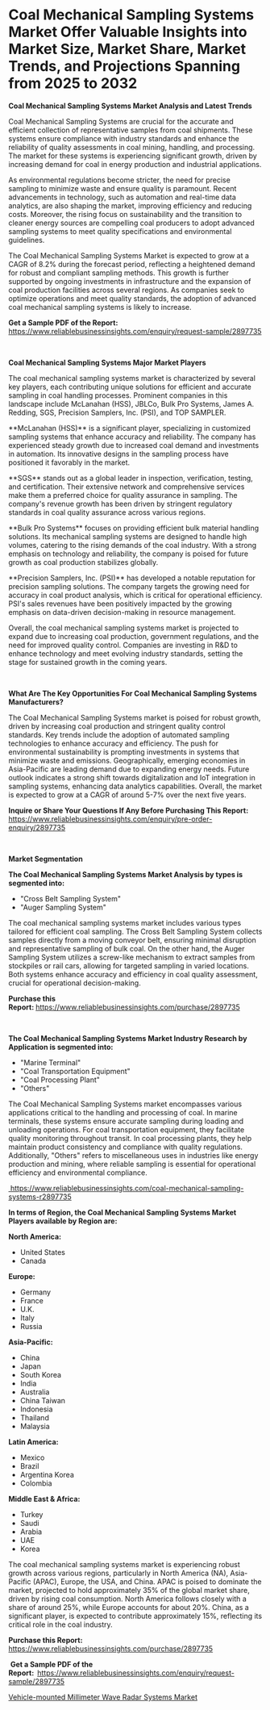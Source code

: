 <p><h1>Coal Mechanical Sampling Systems Market Offer Valuable Insights into Market Size, Market Share, Market Trends, and Projections Spanning from 2025 to 2032</h1></p><p><strong>Coal Mechanical Sampling Systems Market Analysis and Latest Trends</strong></p>
<p><p>Coal Mechanical Sampling Systems are crucial for the accurate and efficient collection of representative samples from coal shipments. These systems ensure compliance with industry standards and enhance the reliability of quality assessments in coal mining, handling, and processing. The market for these systems is experiencing significant growth, driven by increasing demand for coal in energy production and industrial applications.</p><p>As environmental regulations become stricter, the need for precise sampling to minimize waste and ensure quality is paramount. Recent advancements in technology, such as automation and real-time data analytics, are also shaping the market, improving efficiency and reducing costs. Moreover, the rising focus on sustainability and the transition to cleaner energy sources are compelling coal producers to adopt advanced sampling systems to meet quality specifications and environmental guidelines.</p><p>The Coal Mechanical Sampling Systems Market is expected to grow at a CAGR of 8.2% during the forecast period, reflecting a heightened demand for robust and compliant sampling methods. This growth is further supported by ongoing investments in infrastructure and the expansion of coal production facilities across several regions. As companies seek to optimize operations and meet quality standards, the adoption of advanced coal mechanical sampling systems is likely to increase.</p></p>
<p><strong>Get a Sample PDF of the Report:&nbsp;</strong> <a href="https://www.reliablebusinessinsights.com/enquiry/request-sample/2897735?utm_campaign=3101&utm_medium=2&utm_source=Github&utm_content=ia&utm_term=15032025&utm_id=coal-mechanical-sampling-systems">https://www.reliablebusinessinsights.com/enquiry/request-sample/2897735</a></p>
<p>&nbsp;</p>
<p><strong>Coal Mechanical Sampling Systems Major Market Players</strong></p>
<p><p>The coal mechanical sampling systems market is characterized by several key players, each contributing unique solutions for efficient and accurate sampling in coal handling processes. Prominent companies in this landscape include McLanahan (HSS), JBLCo, Bulk Pro Systems, James A. Redding, SGS, Precision Samplers, Inc. (PSI), and TOP SAMPLER.</p><p>**McLanahan (HSS)** is a significant player, specializing in customized sampling systems that enhance accuracy and reliability. The company has experienced steady growth due to increased coal demand and investments in automation. Its innovative designs in the sampling process have positioned it favorably in the market.</p><p>**SGS** stands out as a global leader in inspection, verification, testing, and certification. Their extensive network and comprehensive services make them a preferred choice for quality assurance in sampling. The company's revenue growth has been driven by stringent regulatory standards in coal quality assurance across various regions.</p><p>**Bulk Pro Systems** focuses on providing efficient bulk material handling solutions. Its mechanical sampling systems are designed to handle high volumes, catering to the rising demands of the coal industry. With a strong emphasis on technology and reliability, the company is poised for future growth as coal production stabilizes globally.</p><p>**Precision Samplers, Inc. (PSI)** has developed a notable reputation for precision sampling solutions. The company targets the growing need for accuracy in coal product analysis, which is critical for operational efficiency. PSI's sales revenues have been positively impacted by the growing emphasis on data-driven decision-making in resource management.</p><p>Overall, the coal mechanical sampling systems market is projected to expand due to increasing coal production, government regulations, and the need for improved quality control. Companies are investing in R&D to enhance technology and meet evolving industry standards, setting the stage for sustained growth in the coming years.</p></p>
<p>&nbsp;</p>
<p><strong>What Are The Key Opportunities For Coal Mechanical Sampling Systems Manufacturers?</strong></p>
<p><p>The Coal Mechanical Sampling Systems market is poised for robust growth, driven by increasing coal production and stringent quality control standards. Key trends include the adoption of automated sampling technologies to enhance accuracy and efficiency. The push for environmental sustainability is prompting investments in systems that minimize waste and emissions. Geographically, emerging economies in Asia-Pacific are leading demand due to expanding energy needs. Future outlook indicates a strong shift towards digitalization and IoT integration in sampling systems, enhancing data analytics capabilities. Overall, the market is expected to grow at a CAGR of around 5-7% over the next five years.</p></p>
<p><strong>Inquire or Share Your Questions If Any Before Purchasing This Report:</strong> <a href="https://www.reliablebusinessinsights.com/enquiry/pre-order-enquiry/2897735?utm_campaign=3101&utm_medium=2&utm_source=Github&utm_content=ia&utm_term=15032025&utm_id=coal-mechanical-sampling-systems">https://www.reliablebusinessinsights.com/enquiry/pre-order-enquiry/2897735</a></p>
<p>&nbsp;</p>
<p><strong>Market Segmentation</strong></p>
<p><strong>The Coal Mechanical Sampling Systems Market Analysis by types is segmented into:</strong></p>
<p><ul><li>"Cross Belt Sampling System"</li><li>"Auger Sampling System"</li></ul></p>
<p><p>The coal mechanical sampling systems market includes various types tailored for efficient coal sampling. The Cross Belt Sampling System collects samples directly from a moving conveyor belt, ensuring minimal disruption and representative sampling of bulk coal. On the other hand, the Auger Sampling System utilizes a screw-like mechanism to extract samples from stockpiles or rail cars, allowing for targeted sampling in varied locations. Both systems enhance accuracy and efficiency in coal quality assessment, crucial for operational decision-making.</p></p>
<p><strong>Purchase this Report:&nbsp;</strong><a href="https://www.reliablebusinessinsights.com/purchase/2897735?utm_campaign=3101&utm_medium=2&utm_source=Github&utm_content=ia&utm_term=15032025&utm_id=coal-mechanical-sampling-systems">https://www.reliablebusinessinsights.com/purchase/2897735</a></p>
<p>&nbsp;</p>
<p><strong>The Coal Mechanical Sampling Systems Market Industry Research by Application is segmented into:</strong></p>
<p><ul><li>"Marine Terminal"</li><li>"Coal Transportation Equipment"</li><li>"Coal Processing Plant"</li><li>"Others"</li></ul></p>
<p><p>The Coal Mechanical Sampling Systems market encompasses various applications critical to the handling and processing of coal. In marine terminals, these systems ensure accurate sampling during loading and unloading operations. For coal transportation equipment, they facilitate quality monitoring throughout transit. In coal processing plants, they help maintain product consistency and compliance with quality regulations. Additionally, "Others" refers to miscellaneous uses in industries like energy production and mining, where reliable sampling is essential for operational efficiency and environmental compliance.</p></p>
<p><a href="https://www.reliablebusinessinsights.com/coal-mechanical-sampling-systems-r2897735?utm_campaign=3101&utm_medium=2&utm_source=Github&utm_content=ia&utm_term=15032025&utm_id=coal-mechanical-sampling-systems">&nbsp;https://www.reliablebusinessinsights.com/coal-mechanical-sampling-systems-r2897735</a></p>
<p><strong>In terms of Region, the Coal Mechanical Sampling Systems Market Players available by Region are:</strong></p>
<p>
    <p> <strong> North America: </strong>
        <ul>
            <li>United States</li>
            <li>Canada</li>
        </ul>
        </p> 
    <p> <strong> Europe: </strong>
        <ul>
            <li>Germany</li>
            <li>France</li>
            <li>U.K.</li>
            <li>Italy</li>
            <li>Russia</li>
        </ul>
        </p> 
    <p> <strong> Asia-Pacific: </strong>
        <ul>
            <li>China</li>
            <li>Japan</li>
            <li>South Korea</li>
            <li>India</li>
            <li>Australia</li>
            <li>China Taiwan</li>
            <li>Indonesia</li>
            <li>Thailand</li>
            <li>Malaysia</li>
        </ul>
        </p> 
    <p> <strong> Latin America: </strong>
        <ul>
            <li>Mexico</li>
            <li>Brazil</li>
            <li>Argentina Korea</li>
            <li>Colombia</li>
        </ul>
        </p> 
    <p> <strong> Middle East & Africa: </strong>
        <ul>
            <li>Turkey</li>
            <li>Saudi</li>
            <li>Arabia</li>
            <li>UAE</li>
            <li>Korea</li>
        </ul>
    </p>
    </p>
<p><p>The coal mechanical sampling systems market is experiencing robust growth across various regions, particularly in North America (NA), Asia-Pacific (APAC), Europe, the USA, and China. APAC is poised to dominate the market, projected to hold approximately 35% of the global market share, driven by rising coal consumption. North America follows closely with a share of around 25%, while Europe accounts for about 20%. China, as a significant player, is expected to contribute approximately 15%, reflecting its critical role in the coal industry.</p></p>
<p><strong>Purchase this Report: </strong><a href="https://www.reliablebusinessinsights.com/purchase/2897735?utm_campaign=3101&utm_medium=2&utm_source=Github&utm_content=ia&utm_term=15032025&utm_id=coal-mechanical-sampling-systems">https://www.reliablebusinessinsights.com/purchase/2897735</a></p>
<p>&nbsp;<strong>Get a Sample PDF of the Report:&nbsp;&nbsp;</strong><a href="https://www.reliablebusinessinsights.com/enquiry/request-sample/2897735?utm_campaign=3101&utm_medium=2&utm_source=Github&utm_content=ia&utm_term=15032025&utm_id=coal-mechanical-sampling-systems">https://www.reliablebusinessinsights.com/enquiry/request-sample/2897735</a></p>
<p><strong></strong></p>
<p><p><a href="https://github.com/darenph8er/Market-Research-Report-List-1/blob/main/vehicle-mounted-millimeter-wave-radar-systems-market.md?utm_campaign=3101&utm_medium=2&utm_source=Github&utm_content=ia&utm_term=15032025&utm_id=coal-mechanical-sampling-systems">Vehicle-mounted Millimeter Wave Radar Systems Market</a></p></p>
